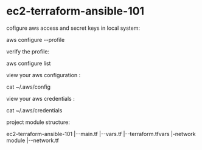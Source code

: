 # ec2-terraform-ansible-101

cofigure aws access and secret keys in local system: 

aws configure --profile <aws iam userid>

verify the profile: 

aws configure list

view your aws configuration : 

cat ~/.aws/config

view your aws credentials : 

cat ~/.aws/credentials

project module structure:

ec2-terraform-ansible-101
        |--main.tf
        |--vars.tf
        |--terraform.tfvars
        |-network module
                |--network.tf
